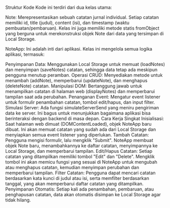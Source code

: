 Struktur Kode
Kode ini terdiri dari dua kelas utama:

Note: Merepresentasikan sebuah catatan jurnal individual. Setiap catatan memiliki id, title (judul), content (isi), dan timestamp (waktu pembuatan/pembaruan). Kelas ini juga memiliki metode statis fromObject yang berguna untuk merekonstruksi objek Note dari data yang tersimpan di Local Storage.

NoteApp: Ini adalah inti dari aplikasi. Kelas ini mengelola semua logika aplikasi, termasuk:

Penyimpanan Data: Menggunakan Local Storage untuk memuat (loadNotes) dan menyimpan (saveNotes) catatan, sehingga data tetap ada meskipun pengguna menutup peramban.
Operasi CRUD: Menyediakan metode untuk menambah (addNote), memperbarui (updateNote), dan menghapus (deleteNote) catatan.
Manipulasi DOM: Bertanggung jawab untuk menampilkan catatan di halaman web (displayNotes) dan memperbarui tampilan saat ada perubahan.
Penanganan Event: Mengatur event listener untuk formulir penambahan catatan, tombol edit/hapus, dan input filter.
Simulasi Server: Ada fungsi simulateServerSend yang meniru pengiriman data ke server. Ini bagus untuk menunjukkan bagaimana aplikasi bisa berinteraksi dengan backend di masa depan.
Cara Kerja Singkat
Inisialisasi: Saat halaman web dimuat (DOMContentLoaded), objek NoteApp baru dibuat. Ini akan memuat catatan yang sudah ada dari Local Storage dan menyiapkan semua event listener yang diperlukan.
Tambah Catatan: Pengguna mengisi formulir, lalu mengklik "Submit". NoteApp membuat objek Note baru, menambahkannya ke daftar catatan, menyimpannya ke Local Storage, dan memperbarui tampilan.
Edit/Hapus Catatan: Setiap catatan yang ditampilkan memiliki tombol "Edit" dan "Delete". Mengklik tombol ini akan memicu fungsi yang sesuai di NoteApp untuk mengubah atau menghapus catatan, kemudian menyimpan perubahan dan memperbarui tampilan.
Filter Catatan: Pengguna dapat mencari catatan berdasarkan kata kunci di judul atau isi, serta memfilter berdasarkan tanggal, yang akan memperbarui daftar catatan yang ditampilkan.
Penyimpanan Otomatis: Setiap kali ada penambahan, pembaruan, atau penghapusan catatan, data akan otomatis disimpan ke Local Storage agar tidak hilang.
